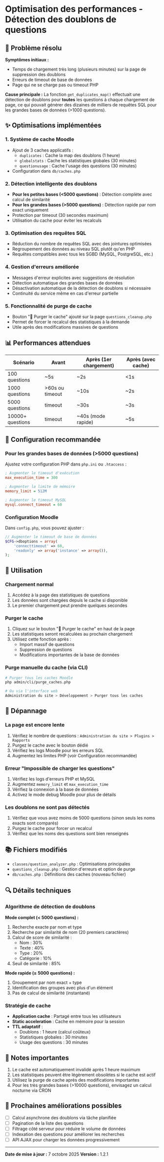 # Optimisation des performances - Détection des doublons de questions

## 🚀 Problème résolu

**Symptômes initiaux :**
- Temps de chargement très long (plusieurs minutes) sur la page de suppression des doublons
- Erreurs de timeout de base de données
- Page qui ne se charge pas ou timeout PHP

**Cause principale :**
La fonction `get_duplicates_map()` effectuait une détection de doublons pour **toutes** les questions à chaque chargement de page, ce qui pouvait générer des dizaines de milliers de requêtes SQL pour les grandes bases de données (>1000 questions).

## ✨ Optimisations implémentées

### 1. **Système de cache Moodle** 
- Ajout de 3 caches applicatifs :
  - `duplicates` : Cache la map des doublons (1 heure)
  - `globalstats` : Cache les statistiques globales (30 minutes)
  - `questionusage` : Cache l'usage des questions (30 minutes)
- Configuration dans `db/caches.php`

### 2. **Détection intelligente des doublons**
- **Pour les petites bases (<5000 questions)** : Détection complète avec calcul de similarité
- **Pour les grandes bases (>5000 questions)** : Détection rapide par nom exact uniquement
- Protection par timeout (30 secondes maximum)
- Utilisation du cache pour éviter les recalculs

### 3. **Optimisation des requêtes SQL**
- Réduction du nombre de requêtes SQL avec des jointures optimisées
- Regroupement des données au niveau SQL plutôt qu'en PHP
- Requêtes compatibles avec tous les SGBD (MySQL, PostgreSQL, etc.)

### 4. **Gestion d'erreurs améliorée**
- Messages d'erreur explicites avec suggestions de résolution
- Détection automatique des grandes bases de données
- Désactivation automatique de la détection de doublons si nécessaire
- Continuité du service même en cas d'erreur partielle

### 5. **Fonctionnalité de purge de cache**
- Bouton "🔄 Purger le cache" ajouté sur la page `questions_cleanup.php`
- Permet de forcer le recalcul des statistiques à la demande
- Utile après des modifications massives de questions

## 📊 Performances attendues

| Scénario | Avant | Après (1er chargement) | Après (avec cache) |
|----------|-------|------------------------|-------------------|
| 100 questions | ~5s | ~2s | <1s |
| 1000 questions | >60s ou timeout | ~10s | ~2s |
| 5000 questions | timeout | ~30s | ~3s |
| 10000+ questions | timeout | ~40s (mode rapide) | ~5s |

## 🔧 Configuration recommandée

### Pour les grandes bases de données (>5000 questions)

Ajustez votre configuration PHP dans `php.ini` ou `.htaccess` :

```ini
; Augmenter le timeout d'exécution
max_execution_time = 300

; Augmenter la limite de mémoire
memory_limit = 512M

; Augmenter le timeout MySQL
mysql.connect_timeout = 60
```

### Configuration Moodle

Dans `config.php`, vous pouvez ajuster :

```php
// Augmenter le timeout de base de données
$CFG->dboptions = array(
    'connecttimeout' => 60,
    'readonly' => array('instance' => array()),
);
```

## 📝 Utilisation

### Chargement normal
1. Accédez à la page des statistiques de questions
2. Les données sont chargées depuis le cache si disponible
3. Le premier chargement peut prendre quelques secondes

### Purger le cache
1. Cliquez sur le bouton "🔄 Purger le cache" en haut de la page
2. Les statistiques seront recalculées au prochain chargement
3. Utilisez cette fonction après :
   - Import massif de questions
   - Suppression de questions
   - Modifications importantes de la base de données

### Purge manuelle du cache (via CLI)

```bash
# Purger tous les caches Moodle
php admin/cli/purge_caches.php

# Ou via l'interface web
Administration du site > Développement > Purger tous les caches
```

## 🐛 Dépannage

### La page est encore lente
1. Vérifiez le nombre de questions : `Administration du site > Plugins > Rapports`
2. Purgez le cache avec le bouton dédié
3. Vérifiez les logs Moodle pour les erreurs SQL
4. Augmentez les limites PHP (voir Configuration recommandée)

### Erreur "Impossible de charger les questions"
1. Vérifiez les logs d'erreurs PHP et MySQL
2. Augmentez `memory_limit` et `max_execution_time`
3. Vérifiez la connexion à la base de données
4. Activez le mode debug Moodle pour plus de détails

### Les doublons ne sont pas détectés
1. Vérifiez que vous avez moins de 5000 questions (sinon seuls les noms exacts sont comparés)
2. Purgez le cache pour forcer un recalcul
3. Vérifiez que les noms des questions sont bien renseignés

## 📚 Fichiers modifiés

- `classes/question_analyzer.php` : Optimisations principales
- `questions_cleanup.php` : Gestion d'erreurs et option de purge
- `db/caches.php` : Définitions des caches (nouveau fichier)

## 🔍 Détails techniques

### Algorithme de détection de doublons

**Mode complet (< 5000 questions) :**
1. Recherche exacte par nom et type
2. Recherche par similarité de nom (20 premiers caractères)
3. Calcul de score de similarité :
   - Nom : 30%
   - Texte : 40%
   - Type : 20%
   - Catégorie : 10%
4. Seuil de similarité : 85%

**Mode rapide (≥ 5000 questions) :**
1. Groupement par nom exact + type
2. Identification des groupes avec plus d'un élément
3. Pas de calcul de similarité (instantané)

### Stratégie de cache

- **Application cache** : Partagé entre tous les utilisateurs
- **Static acceleration** : Cache en mémoire pour la session
- **TTL adaptatif** : 
  - Doublons : 1 heure (calcul coûteux)
  - Statistiques globales : 30 minutes
  - Usage des questions : 30 minutes

## 📌 Notes importantes

1. Le cache est automatiquement invalidé après 1 heure maximum
2. Les statistiques peuvent être légèrement obsolètes si le cache est actif
3. Utilisez la purge de cache après des modifications importantes
4. Pour les très grandes bases (>10000 questions), envisagez un calcul nocturne via CRON

## 🎯 Prochaines améliorations possibles

- [ ] Calcul asynchrone des doublons via tâche planifiée
- [ ] Pagination de la liste des questions
- [ ] Filtrage côté serveur pour réduire le volume de données
- [ ] Indexation des questions pour améliorer les recherches
- [ ] API AJAX pour charger les données progressivement

---

**Date de mise à jour :** 7 octobre 2025
**Version :** 1.2.1


